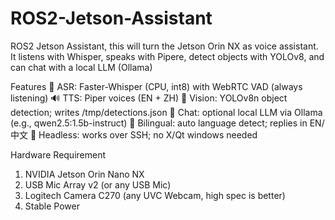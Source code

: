 # ROS2-Jetson-Assistant
ROS2 Jetson Assistant, this will turn the Jetson Orin NX as voice assistant. It listens with Whisper, speaks with Pipere, detect objects with YOLOv8, and can chat with a local LLM (Ollama)

Features
🎤 ASR: Faster-Whisper (CPU, int8) with WebRTC VAD (always listening)
🔊 TTS: Piper voices (EN + ZH)
👀 Vision: YOLOv8n object detection; writes /tmp/detections.json
🤖 Chat: optional local LLM via Ollama (e.g., qwen2.5:1.5b-instruct)
🧠 Bilingual: auto language detect; replies in EN/中文
🧰 Headless: works over SSH; no X/Qt windows needed

Hardware Requirement
1. NVIDIA Jetson Orin Nano NX
2. USB Mic Array v2 (or any USB Mic)
3. Logitech Camera C270 (any UVC Webcam, high spec is better)
4. Stable Power
